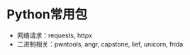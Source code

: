 # Python常用包 <!--TODO: 多写点-->

- 网络请求：requests, httpx
- 二进制相关：pwntools, angr, capstone, lief, unicorn, frida